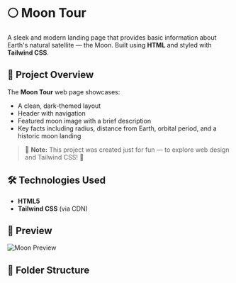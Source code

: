 # 🌕 Moon Tour

A sleek and modern landing page that provides basic information about Earth's natural satellite — the Moon. Built using **HTML** and styled with **Tailwind CSS**.

## 🚀 Project Overview

The **Moon Tour** web page showcases:
- A clean, dark-themed layout
- Header with navigation
- Featured moon image with a brief description
- Key facts including radius, distance from Earth, orbital period, and a historic moon landing

> 🎨 **Note:** This project was created just for fun — to explore web design and Tailwind CSS! 🚀

## 🛠 Technologies Used

- **HTML5**
- **Tailwind CSS** (via CDN)

## 📸 Preview

![Moon Preview](https://encrypted-tbn0.gstatic.com/images?q=tbn:ANd9GcSXyKzTl8cLNOZqWHsC6BqQYu9l7CYW36vO9g&s)

## 🧩 Folder Structure

